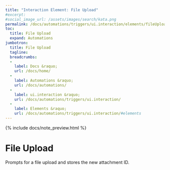 ```yaml
---
title: "Interaction Element: File Upload"
#excerpt: 
#social_image_url: /assets/images/search/kata.png
permalink: /docs/automations/triggers/ui.interaction/elements/fileUpload/
toc:
  title: File Upload
  expand: Automations
jumbotron:
  title: File Upload
  tagline: 
  breadcrumbs:
  -
    label: Docs &raquo;
    url: /docs/home/
  -
    label: Automations &raquo;
    url: /docs/automations/
  -
    label: ui.interaction &raquo;
    url: /docs/automations/triggers/ui.interaction/
  -
    label: Elements &raquo;
    url: /docs/automations/triggers/ui.interaction/#elements
---
```


{% include docs/note_preview.html %}

# File Upload

Prompts for a file upload and stores the new attachment ID.
